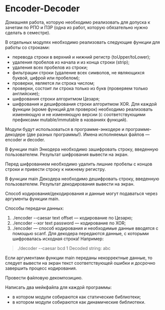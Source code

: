 # Encoder-Decoder

Домашняя работа, которую необходимо реализовать для допуска к зачетам по РПО и ПЗР (одна из работ, которую обязательно нужно сделать в семестре).

В отдельных модулях необходимо реализовать следующие функции для работы со строками:

- перевода строки в верхний и нижний регистр (toUpper/toLower);
- удаления пробелов из начала и из конца строки (strip);
- удаления всех пробелов из строки;
- фильтрации строки (удаление всех символов, не являющихся буквой, цифрой или пробелом);
- проверки, является ли строка числом;
- проверки, состоит ли строка только из букв (проверяем только английские);
- шифрования строки алгоритмом Цезаря;
- шифрования и дешифрования строки алгоритмом XOR.
Для каждой функции (кроме функций для проверок) необходимо реализовать изменяющую и не изменяющую версии (с соответствующими префиксами mutable/immutable в названиях функций).

Модули будут использоваться в программе-энкодере и программе-декодере (две разных программы!). Имена исполняемых файлов — encoder и decoder.

В функции main Энкодера необходимо зашифровать строку, введенную пользователем. Результат шифрования вывести на экран.

Перед шифрованием необходимо удалить лишние пробелы с концов строки и привести строку к нижнему регистру.

В функции main Декодера необходимо дешифровать строку, введенную пользователем. Результат декодирования вывести на экран.

Способ кодирования/декодирования и данные могут подаваться через аргументы функции main.

Способы передачи данных:

1. ./encoder --caesar text offset — кодирование по Цезарю;
2. ./encoder --xor text password — кодирование по XOR;
3. ./encoder — способ кодирования и необходимые данные вводятся с помощью scanf.
Для декодера передаются данные, с которыми шифровалась исходная строка!
Например:

>./decoder --caesar bcd 1
>Decoded string: abc

Если аргументами функции main переданы некорректные данные, то следует вывести на экран текст соответствующей ошибки и досрочно завершить процесс кодирования.

Провести файловую декомпозицию.

Написать два мейкфайла для каждой программы:

- в котором модули собираются как статические библиотеки;
- в котором модули собираются как динамические библиотеки.
